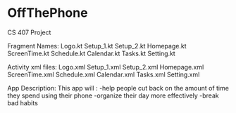 # OffThePhone
CS 407 Project 

Fragment Names:
Logo.kt
Setup_1.kt
Setup_2.kt
Homepage.kt 
ScreenTime.kt
Schedule.kt
Calendar.kt
Tasks.kt
Setting.kt

Activity xml files:
Logo.xml
Setup_1.xml
Setup_2.xml
Homepage.xml
ScreenTime.xml
Schedule.xml
Calendar.xml
Tasks.xml
Setting.xml

App Description: This app will :
-help people cut back on the amount of time they spend using their phone
-organize their day more effectively
-break bad habits



